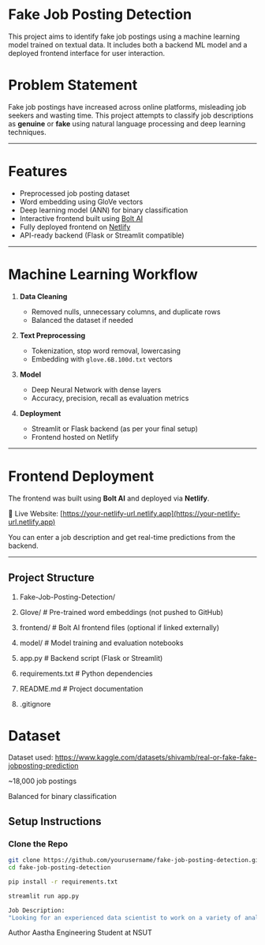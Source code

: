 # Fake Job Posting Detection

This project aims to identify fake job postings using a machine learning model trained on textual data. It includes both a backend ML model and a deployed frontend interface for user interaction.

#  Problem Statement

Fake job postings have increased across online platforms, misleading job seekers and wasting time. This project attempts to classify job descriptions as **genuine** or **fake** using natural language processing and deep learning techniques.

---

#  Features

- Preprocessed job posting dataset
- Word embedding using GloVe vectors
- Deep learning model (ANN) for binary classification
- Interactive frontend built using [Bolt AI](https://bolt.ai)
- Fully deployed frontend on [Netlify](https://www.netlify.com/)
- API-ready backend (Flask or Streamlit compatible)

---

#  Machine Learning Workflow

1. **Data Cleaning**
   - Removed nulls, unnecessary columns, and duplicate rows
   - Balanced the dataset if needed

2. **Text Preprocessing**
   - Tokenization, stop word removal, lowercasing
   - Embedding with `glove.6B.100d.txt` vectors

3. **Model**
   - Deep Neural Network with dense layers
   - Accuracy, precision, recall as evaluation metrics

4. **Deployment**
   - Streamlit or Flask backend (as per your final setup)
   - Frontend hosted on Netlify

---

#  Frontend Deployment

The frontend was built using **Bolt AI** and deployed via **Netlify**.

🔗 Live Website: [https://your-netlify-url.netlify.app](https://your-netlify-url.netlify.app)

You can enter a job description and get real-time predictions from the backend.

---

##  Project Structure
1. Fake-Job-Posting-Detection/
   
2. Glove/ # Pre-trained word embeddings (not pushed to GitHub)
   
3. frontend/ # Bolt AI frontend files (optional if linked externally)
   
4. model/ # Model training and evaluation notebooks
   
5. app.py # Backend script (Flask or Streamlit)
   
6. requirements.txt # Python dependencies
   
7. README.md # Project documentation
   
8. .gitignore
   
# Dataset
Dataset used: https://www.kaggle.com/datasets/shivamb/real-or-fake-fake-jobposting-prediction

~18,000 job postings

Balanced for binary classification




##  Setup Instructions

### Clone the Repo

```bash
git clone https://github.com/yourusername/fake-job-posting-detection.git
cd fake-job-posting-detection

pip install -r requirements.txt

streamlit run app.py

Job Description:
"Looking for an experienced data scientist to work on a variety of analytics projects..."
```


Author
Aastha
Engineering Student at NSUT
